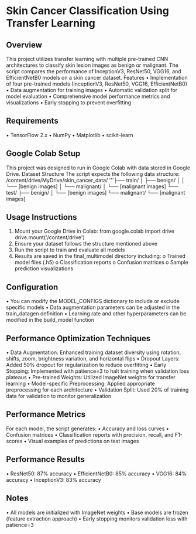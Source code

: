 # Skin Cancer Classification Using Transfer Learning
## Overview
This project utilizes transfer learning with multiple pre-trained CNN architectures to classify skin lesion images as benign or malignant. The script compares the performance of InceptionV3, ResNet50, VGG16, and EfficientNetB0 models on a skin cancer dataset.
Features
•	Implementation of four pre-trained models (InceptionV3, ResNet50, VGG16, EfficientNetB0)
•	Data augmentation for training images
•	Automatic validation split for model evaluation
•	Comprehensive model performance metrics and visualizations
•	Early stopping to prevent overfitting
## Requirements
•	TensorFlow 2.x
•	NumPy
•	Matplotlib
•	scikit-learn
## Google Colab Setup
This project was designed to run in Google Colab with data stored in Google Drive.
Dataset Structure
The script expects the following data structure:
/content/drive/MyDrive/skin_cancer_data/
'''├── train/
│   ├── benign/
│   │   └── [benign images]
│   └── malignant/
│       └── [malignant images]
└── test/
    ├── benign/
    │   └── [benign images]
    └── malignant/
        └── [malignant images]
## Usage Instructions
1.	Mount your Google Drive in Colab: 
from google.colab import drive
drive.mount('/content/drive')
2.	Ensure your dataset follows the structure mentioned above
3.	Run the script to train and evaluate all models
4.	Results are saved in the final_multimodel directory including: 
o	Trained model files (.h5)
o	Classification reports
o	Confusion matrices
o	Sample prediction visualizations
## Configuration
•	You can modify the MODEL_CONFIGS dictionary to include or exclude specific models
•	Data augmentation parameters can be adjusted in the train_datagen definition
•	Learning rate and other hyperparameters can be modified in the build_model function
## Performance Optimization Techniques
•	Data Augmentation: Enhanced training dataset diversity using rotation, shifts, zoom, brightness variation, and horizontal flips
•	Dropout Layers: Added 50% dropout for regularization to reduce overfitting
•	Early Stopping: Implemented with patience=3 to halt training when validation loss plateaus
•	Pre-trained Weights: Utilized ImageNet weights for transfer learning
•	Model-specific Preprocessing: Applied appropriate preprocessing for each architecture
•	Validation Split: Used 20% of training data for validation to monitor generalization
## Performance Metrics
For each model, the script generates:
•	Accuracy and loss curves
•	Confusion matrices
•	Classification reports with precision, recall, and F1-scores
•	Visual examples of predictions on test images
## Performance Results
•	ResNet50: 87% accuracy
•	EfficientNetB0: 85% accuracy
•	VGG16: 84% accuracy
•	InceptionV3: 83% accuracy
## Notes
•	All models are initialized with ImageNet weights
•	Base models are frozen (feature extraction approach)
•	Early stopping monitors validation loss with patience=3

